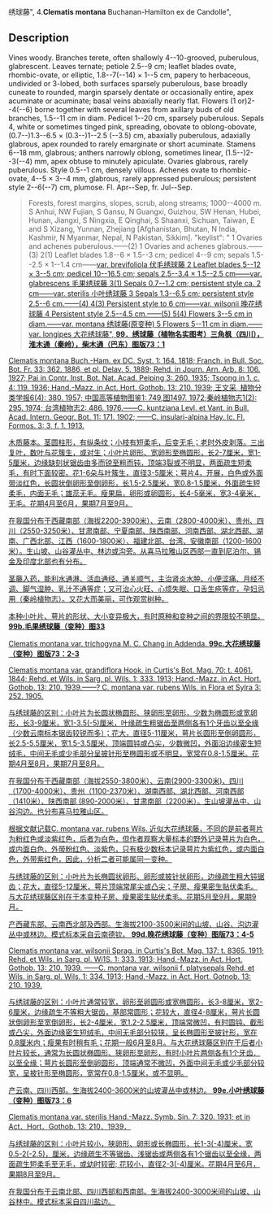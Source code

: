 绣球藤",
4.**Clematis montana** Buchanan-Hamilton ex de Candolle",

## Description
Vines woody. Branches terete, often shallowly 4--10-grooved, puberulous, glabrescent. Leaves ternate; petiole 2.5--9 cm; leaflet blades ovate, rhombic-ovate, or elliptic, 1.8--7(--14) × 1--5 cm, papery to herbaceous, undivided or 3-lobed, both surfaces sparsely puberulous, base broadly cuneate to rounded, margin sparsely dentate or occasionally entire, apex acuminate or acuminate; basal veins abaxially nearly flat. Flowers (1 or)2--4(--6) borne together with several leaves from axillary buds of old branches, 1.5--11 cm in diam. Pedicel 1--20 cm, sparsely puberulous. Sepals 4, white or sometimes tinged pink, spreading, obovate to oblong-obovate, (0.7--)1.3--6.5 × (0.3--)1--2.5 (--3.5) cm, abaxially puberulous, adaxially glabrous, apex rounded to rarely emarginate or short acuminate. Stamens 6--18 mm, glabrous; anthers narrowly oblong, sometimes linear, (1.5--)2--3(--4) mm, apex obtuse to minutely apiculate. Ovaries glabrous, rarely puberulous. Style 0.5--1 cm, densely villous. Achenes ovate to rhombic-ovate, 4--5 × 3--4 mm, glabrous, rarely appressed puberulous; persistent style 2--6(--7) cm, plumose. Fl. Apr--Sep, fr. Jul--Sep.

> Forests, forest margins, slopes, scrub, along streams; 1000--4000 m. S Anhui, NW Fujian, S Gansu, N Guangxi, Guizhou, SW Henan, Hubei, Hunan, Jiangxi, S Ningxia, E Qinghai, S Shaanxi, Sichuan, Taiwan, E and S Xizang, Yunnan, Zhejiang [Afghanistan, Bhutan, N India, Kashmir, N Myanmar, Nepal, N Pakistan, Sikkim].
  "keylist": "
1 Ovaries and achenes puberulous.——(2)
1 Ovaries and achenes glabrous.——(3)
2(1) Leaflet blades 1.8--6 × 1.5--3 cm; pedicel 4--9 cm; sepals 1.5--2.5 × 1--1.4 cm——<a href='/info/Clematis montana var. brevifoliola?t=foc'>var. brevifoliola 伏毛绣球藤
2 Leaflet blades 5--12 × 3--5 cm; pedicel 10--16.5 cm; sepals 2.5--3.4 × 1.5--2.5 cm——<a href='/info/Clematis montana var. glabrescens?t=foc'>var. glabrescens 毛果绣球藤
3(1) Sepals 0.7--1.2 cm; persistent style ca. 2 cm——<a href='/info/Clematis montana var. sterilis?t=foc'>var. sterilis 小叶绣球藤
3 Sepals 1.3--6.5 cm; persistent style 2.5--6 cm.——(4)
4(3) Persistent style to 6 cm——<a href='/info/Clematis montana var. wilsonii?t=foc'>var. wilsonii 晚花绣球藤
4 Persistent style 2.5--4.5 cm.——(5)
5(4) Flowers 3--5 cm in diam.——<a href='/info/Clematis montana var. montana?t=foc'>var. montana 绣球藤(原变种)
5 Flowers 5--11 cm in diam.——<a href='/info/Clematis montana var. longipes?t=foc'>var. longipes 大花绣球藤",
**99．绣球藤（植物名实图考）三角枫（四川），淮木通（秦岭），柴木通（巴东）图版73：1**

Clematis montana Buch.-Ham. ex DC. Syst. 1: 164. 1818; Franch. in Bull. Soc. Bot. Fr. 33: 362. 1886, et pl. Delav. 5. 1889; Rehd. in Journ. Arn. Arb. 8: 106. 1927; Pai in Contr. Inst. Bot. Nat. Acad. Peiping 3: 260. 1935; Tsoong in 1. c. 4: 119. 1936; Hand.-Mazz. in Act. Hort. Gothob. 13: 210. 1939; 王文采, 植物分类学报6(4): 380. 1957; 中国高等植物图鉴1: 749,图1497. 1972;秦岭植物志1(2): 295. 1974; 台湾植物志2: 486. 1976.——C. kuntziana Levl. et Vant. in Bull. Acad. Intern. Geogr. Bot. 11: 171. 1902; ——C. insulari-alpina Hay. Ic. Fl. Formos. 3: 3, f. 1. 1913.

木质藤本。茎圆柱形，有纵条纹；小枝有短柔毛，后变无毛；老时外皮剥落。三出复叶，数叶与花簇生，或对生；小叶片卵形、宽卵形至椭圆形，长2-7厘米，宽1-5厘米，边缘缺刻状锯齿由多而锐至粗而钝，顶端3裂或不明显，两面疏生短柔毛，有时下面较密。花1-6朵与叶簇生，直径3-5厘米；萼片4，开展，白色或外面带淡红色，长圆状倒卵形至倒卵形，长1.5-2.5厘米，宽0.8-1.5厘米，外面疏生短柔毛，内面无毛；雄蕊无毛。瘦果扁，卵形或卵圆形，长4-5毫米，宽3-4毫米，无毛。花期4月至6月，果期7月至9月。

在我国分布于西藏南部（海拔2200-3900米）、云南（2800-4000米）、贵州、四川（2550-3250米）、甘肃南部、宁夏南部、陕西南部、河南西部、湖北西部、湖南、广西北部、江西（1600-1800米）、福建北部、台湾、安徽南部（1200-1600米）。生山坡、山谷灌丛中、林边或沟旁。从喜马拉雅山区西部一直到尼泊尔、锡金及印度北部也有分布。

茎藤入药，能利水通淋、活血通经、通关顺气，主治肾炎水肿、小便涩痛、月经不调、脚气湿肿、乳汁不通等症；又可治心火旺、心烦失眠、口舌生疮等症，孕妇忌用（秦岭植物志）。又花大而美丽，可作观赏树种。

本种小叶片、萼片的形状、大小变异极大，有时原种和变种之间的界限较不明显。
**99b.毛果绣球藤（变种）图33**

Clematis montana var. trichogyna M. C. Chang in Addenda.
**99c.大花绣球藤（变种）图版73：2-3**

Clematis montana var. grandiflora Hook. in Curtis's Bot. Mag. 70: t. 4061. 1844; Rehd. et Wils. in Sarg. pl. Wils. 1: 333. 1913; Hand.-Mazz. in Act. Hort. Gothob. 13: 210. 1939.——? C. montana var. rubens Wils. in Flora et Sylra 3: 252. 1905.

与绣球藤的区别：小叶片为长圆状椭圆形、狭卵形至卵形，少数为椭圆形或宽卵形，长3-9厘米，宽1-3.5(-5)厘米，叶缘疏生粗锯齿至两侧各有1个牙齿以至全缘（少数云南标本锯齿较锐而多）；花大，直径5-11厘米，萼片长圆形至倒卵圆形，长2.5-5.5厘米，宽1.5-3.5厘米，顶端圆钝或凸尖，少数微凹，外面沿边缘密生短绒毛，中间无毛或少毛部分呈披针形至椭圆形或不明显，宽常在0.8-1.5厘米。花期4月至8月，果期7月至8月。

在我国分布于西藏南部（海拔2550-3800米）、云南(2900-3300米)、四川（1700-4000米）、贵州（1100-2370米）、湖南西部、湖北西部、河南西部（1410米）、陕西南部 (890-2000米）、甘肃南部（2200米）。生山坡灌丛中、山谷沟边。也分布喜马拉雅山区。

根据文献记载C. montana var. rubens Wils. 近似大花绣球藤，不同的是前者萼片为粉红色或淡紫红色，后者为白色，但作者观察大量标本的野外记录萼片为白色，或内面白色，外带粉红色、淡紫色，只有极少数标本记录萼片为紫红色，或内面白色，外带紫红色，因此，分析二者可能属同一变种。

与绣球藤的区别：小叶片为长椭圆状卵形、卵形或披针状卵形，边缘疏生粗大钝锯齿；花大，直径5-12厘米，萼片顶端常尾尖或凸尖；子房、瘦果密生贴伏柔毛。与大花绣球藤区别在于本变种子房、瘦果密生贴伏柔毛。花期5月至9月，果期9月。

产西藏东部、云南西北部及西部。生海拔2100-3500米间的山坡、山谷、沟边灌丛中或林边。模式标本采自云南德钦。
**99d.晚花绣球藤（变种）图版73：4-5**

Clematis montana var. wilsonii Sprag. in Curtis's Bot. Mag. 137: t. 8365. 1911; Rehd. et Wils. in Sarg. pl. Wi1S. 1: 333. 1913; Hand.-Mazz. in Act. Hort. Gothob. 13: 210. 1939. ——C. montana var. wilsonii f. platysepals Rehd. et Wils. in Sarg. pl. Wils. 1: 334. 1913; Hand.-Mazz. in Act. Hort. Gotnob. 13: 210. 1939.

与绣球藤的区别：小叶片通常较宽，卵形至卵圆形或宽椭圆形，长3-8厘米，宽2-6厘米，边缘疏生不等粗大锯齿，基部常圆形；花较大，直径4-8厘米，萼片长圆状倒卵形至宽倒卵形，长2-4厘米，宽1.2-2.5厘米，顶端常微凹，有时圆钝、截形或凸尖，外面边缘密生短绒毛，中间无毛部分较狭，呈长椭圆形至披针形，宽在0.8厘米内；瘦果有时稍有毛；花期一般6月至8月。与大花绣球藤区别在于后者小叶片较长，通常为长圆状椭圆形、狭卵形至卵形，有时小叶片两侧各有1个牙齿．以至全缘；萼片长圆形至倒卵圆形，顶端通常不微凹，外面中间无毛或少毛部分较宽，呈披针形至椭圆形，宽常在0.8-1.5厘米，或不显明。

产云南、四川西部。生海拔2400-3600米的山坡灌丛中或林边。
**99e.小叶绣球藤（变种）图版73：6**

Clematis montana var. sterilis Hand.-Mazz. Symb. Sin. 7: 320. 1931; et in Act．Hort．Gothob. 13: 210．1939．

与绣球藤的区别：小叶片较小，狭卵形、卵形或长椭圆形，长1-3(-4)厘米，宽0.5-2(-2.5)，厘米，边缘疏生不等锯齿、浅锯齿或两侧各有1个锯齿以至全缘，两面疏生短柔毛至无毛，或幼时较密; 花较小，直径2-3(-4)厘米。花期4月至6月，果期8月至9月。

在我国分布于云南北部、四川西部和西南部。生海拔2400-3000米间的山坡、山谷林中。模式标本采自四川盐边。
